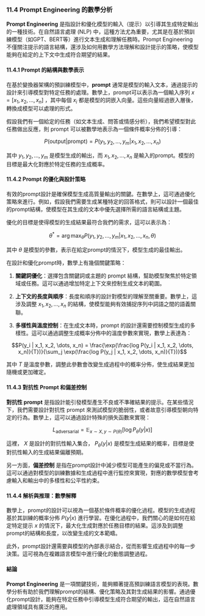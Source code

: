 ### **11.4 Prompt Engineering 的數學分析**

**Prompt Engineering** 是指設計和優化模型的輸入（提示）以引導其生成特定輸出的一種技術。在自然語言處理 (NLP) 中，這種方法尤為重要，尤其是在基於預訓練模型（如GPT、BERT等）進行文本生成和理解任務時。Prompt Engineering 不僅關注提示的語言結構，還涉及如何用數學方法理解和設計提示的策略，使模型能夠在給定的上下文中生成符合期望的結果。

#### **11.4.1 Prompt 的結構與數學表示**

在基於變換器架構的預訓練模型中，**prompt** 通常是模型的輸入文本，通過提示的設計來引導模型對特定任務的處理。數學上，prompt可以表示為一個輸入序列  $`x = [x_1, x_2, \dots, x_n]`$ ，其中每個  $`x_i`$  都是模型的詞嵌入向量。這些向量經過嵌入層後，轉換成模型可以處理的形式。

假設我們有一個給定的任務（如文本生成、問答或情感分析），我們希望模型對此任務做出反應，則 prompt 可以被數學地表示為一個條件概率分佈的引導：


```math
P(\text{output} | \text{prompt}) = P(y_1, y_2, \dots, y_m | x_1, x_2, \dots, x_n)
```

其中  $`y_1, y_2, \dots, y_m`$  是模型生成的輸出，而  $`x_1, x_2, \dots, x_n`$  是輸入的prompt。模型的目標是最大化對應於特定任務的生成概率。

#### **11.4.2 Prompt 的優化與設計策略**

有效的prompt設計是確保模型生成高質量輸出的關鍵。在數學上，這可通過優化策略來進行。例如，假設我們需要生成某種特定的回答格式，則可以設計一個最佳的prompt結構，使模型在其生成的文本中優先選擇所需的語言結構或主題。

優化的目標是使得模型的生成結果最符合我們的需求，這可以表示為：


```math
\theta^* = \arg\max_{\theta} P(y_1, y_2, \dots, y_m | x_1, x_2, \dots, x_n, \theta)
```

其中  $`\theta`$  是模型的參數，表示在給定prompt的情況下，模型生成的最佳輸出。

在設計和優化prompt時，數學上有幾個關鍵策略：

1. **關鍵詞優化**：選擇包含關鍵詞或主題的 prompt 結構，幫助模型聚焦於特定領域或任務。這可以通過增加特定上下文來控制生成文本的範圍。
   
2. **上下文的長度與順序**：長度和順序的設計對模型的理解至關重要。數學上，這涉及調整  $`x_1, x_2, \dots, x_n`$  的結構，使模型能夠有效捕捉序列中詞語之間的語義關聯。

3. **多樣性與溫度控制**：在生成文本時，prompt 的設計還需要控制模型生成的多樣性。這可以通過調整生成概率分佈中的溫度參數來實現，數學上表達為：
   
   
```math
P(y_i | x_1, x_2, \dots, x_n) = \frac{\exp(\frac{log P(y_i | x_1, x_2, \dots, x_n)}{T})}{\sum_j \exp(\frac{log P(y_j | x_1, x_2, \dots, x_n)}{T})}
```

   其中  $`T`$  是溫度參數，調整此參數會改變生成過程中的概率分佈，使生成結果更加隨機或更加確定。

#### **11.4.3 對抗性 Prompt 和偏差控制**

**對抗性 prompt** 是指設計能引發模型產生不良或不準確結果的提示。在某些情況下，我們需要設計對抗性 prompt 來測試模型的脆弱性，或者故意引導模型朝向特定的行為。數學上，這可以通過設計特殊的損失函數來實現：


```math
L_{\text{adversarial}} = \mathbb{E}_{x \sim X, y \sim P(\theta)} \left[ \log P_{\theta}(y | x) \right]
```

這裡， $`X`$  是設計的對抗性輸入集合， $`P_{\theta}(y | x)`$  是模型生成結果的概率，目標是使對抗性輸入的生成結果偏離預期。

另一方面，**偏差控制** 是指在prompt設計中減少模型可能產生的偏見或不當行為。這可以通過對模型的訓練數據和生成過程中進行監控來實現，對應的數學模型會考慮輸入和輸出中的多樣性和公平性約束。

#### **11.4.4 解析與推理：數學解釋**

數學上，prompt的設計可以視為一個基於條件概率的優化過程。模型的生成過程基於其訓練的概率分佈  $`P(y | x)`$  進行學習。在優化過程中，我們關心的是如何在給定特定提示  $`x`$  的情況下，最大化生成對應於任務目標的結果。這涉及到調整prompt的結構和長度，以改變生成的文本範疇。

此外，prompt設計還需要與模型的內部表示結合，從而影響生成過程中的每一步決策。這可視為在複雜語言模型中進行優化的動態調整過程。

#### **結論**

**Prompt Engineering** 是一項關鍵技術，能夠顯著提高預訓練語言模型的表現。數學分析有助於我們理解prompt的結構、優化策略及其對生成結果的影響。通過優化prompt設計，能夠在特定任務中引導模型生成符合期望的輸出，這在自然語言處理領域具有廣泛的應用。